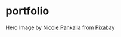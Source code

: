 # portfolio

Hero Image by <a href="https://pixabay.com/users/medienservice-1888061/?utm_source=link-attribution&utm_medium=referral&utm_campaign=image&utm_content=2917553">Nicole Pankalla</a> from <a href="https://pixabay.com//?utm_source=link-attribution&utm_medium=referral&utm_campaign=image&utm_content=2917553">Pixabay</a>